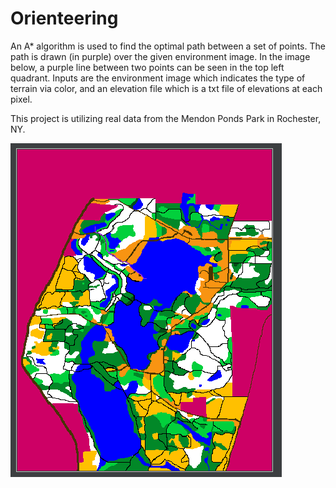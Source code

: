 # Orienteering

An A* algorithm is used to find the optimal path between a set of points. The path is drawn (in purple) over the given environment image. In the image below, a purple line between two points can be seen in the top left quadrant.
Inputs are the environment image which indicates the type of terrain via color, and an elevation file which is a txt file of elevations at each pixel. 

This project is utilizing real data from the Mendon Ponds Park in Rochester, NY.

![](mapExample.png)

